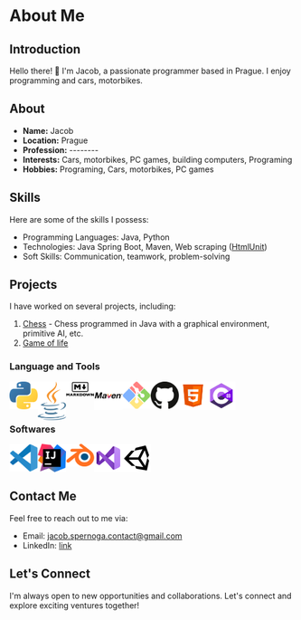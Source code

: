 # About Me

## Introduction

Hello there! 👋 I'm Jacob, a passionate programmer based in Prague. I enjoy programming and cars, motorbikes.

## About

- **Name:** Jacob
- **Location:** Prague
- **Profession:** --------
- **Interests:** Cars, motorbikes, PC games, building computers, Programing 
- **Hobbies:** Programing,  Cars, motorbikes, PC games

## Skills

Here are some of the skills I possess:

- Programming Languages: Java, Python
- Technologies: Java Spring Boot, Maven, Web scraping ([HtmlUnit](https://github.com/HtmlUnit/htmlunit))
- Soft Skills: Communication, teamwork, problem-solving

## Projects

I have worked on several projects, including:

1. [Chess](https://github.com/Its1akub/Chess) - Chess programmed in Java with a graphical environment, primitive AI, etc. 
2. [Game of life](https://github.com/Its1akub/VanocniProjekt)

### Language and Tools
<a href="https://www.python.org" target="_blank"> <img align="left" alt="Python" width="50px" src="https://github.com/Its1akub/Its1akub/blob/main/python-5.svg?raw=true"/> </a>
<a href="https://www.java.com/en/" target="_blank"> <img align="left" alt="Java" width="50px" src="https://github.com/Its1akub/Its1akub/blob/main/jee-3.svg?raw=true"/> </a>
<a href="https://www.markdownguide.org/" target="_blank"> <img align="left" alt="Markdown" width="50px" src="https://github.com/Its1akub/Its1akub/blob/main/markdown-logo.jpeg?raw=true"/> </a>
<a href="https://maven.apache.org/" target="_blank"> <img align="left" alt="Maven" width="50px" src="https://github.com/Its1akub/Its1akub/blob/main/maven.png?raw=true"/> </a>
<a href="https://git-scm.com/" target="_blank"> <img align="left" alt="Git" width="50px" src="https://github.com/Its1akub/Its1akub/blob/main/git-bash.svg?raw=true"/> </a>
<a href="https://github.com/" target="_blank"> <img align="left" alt="Github" width="50px" src="https://github.com/Its1akub/Its1akub/blob/main/github-icon-1.svg?raw=true"/> </a>
<a href="https://en.wikipedia.org/wiki/HTML" target="_blank"> <img align="left" alt="Html" width="50px" src="https://github.com/Its1akub/Its1akub/blob/main/html.svg?raw=true"/> </a>
<a href="https://learn.microsoft.com/en-us/dotnet/csharp/" target="_blank"> <img align="left" alt="C#" width="50px" src="https://github.com/Its1akub/Its1akub/blob/main/c-sharp-logo.svg?raw=true"/> </a>

<br />
<br />
<br />

### Softwares
<a href="https://code.visualstudio.com/" target="_blank"> <img align="left" alt="VS Code" width="50px" src="https://github.com/Its1akub/Its1akub/blob/main/visual-studio-code-1.svg?raw=true"/> </a>
<a href="https://www.jetbrains.com/idea/" target="_blank"> <img align="left" alt="IntelliJ Idea" width="50px" src="https://github.com/Its1akub/Its1akub/blob/main/intellij-idea-1.svg?raw=true"/> </a>
<a href="https://www.blender.org/" target="_blank"> <img align="left" alt="Blender" width="50px" src="https://github.com/Its1akub/Its1akub/blob/main/blender-2.svg?raw=true"/> </a>
<a href="https://visualstudio.microsoft.com/" target="_blank"> <img align="left" alt="Visual Studio" width="50px" src="https://github.com/Its1akub/Its1akub/blob/main/visual-studio.svg?raw=true"/> </a>
<a href="https://unity.com/" target="_blank"> <img align="left" alt="Unity" width="50px" src="https://github.com/Its1akub/Its1akub/blob/main/unity.svg?raw=true"/> </a>

<br />
<br />
<br />

## Contact Me

Feel free to reach out to me via:

- Email: jacob.spernoga.contact@gmail.com
- LinkedIn: [link](https://www.linkedin.com/in/jakub-spernoga)

## Let's Connect

I'm always open to new opportunities and collaborations. Let's connect and explore exciting ventures together!


